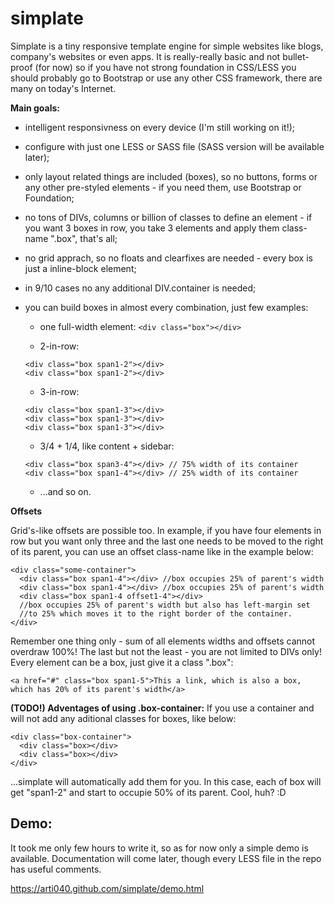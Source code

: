 
simplate
========

Simplate is a tiny responsive template engine for simple websites like blogs, company's websites or even apps.
It is really-really basic and not bullet-proof (for now) so if you have not strong foundation in CSS/LESS you should probably go to Bootstrap or use any other CSS framework, there are many on today's Internet.

**Main goals:**
  - intelligent responsivness on every device (I'm still working on it!);
  - configure with just one LESS or SASS file (SASS version will be available later);
  - only layout related things are included (boxes), so no buttons, forms or any other pre-styled elements - if you need them, use Bootstrap or Foundation;
  - no tons of DIVs, columns or billion of classes to define an element - if you want 3 boxes in row, you take 3 elements and apply them class-name ".box", that's all;
  - no grid apprach, so no floats and clearfixes are needed - every box is just a inline-block element;
  - in 9/10 cases no any additional DIV.container is needed;
  - you can build boxes in almost every combination, just few examples:
    * one full-width element:
    ```<div class="box"></div>```
    
    * 2-in-row:
    ```
    <div class="box span1-2"></div>
    <div class="box span1-2"></div>
    ```
    
    * 3-in-row:
    ```
    <div class="box span1-3"></div>
    <div class="box span1-3"></div>
    <div class="box span1-3"></div>
    ```
    
    * 3/4 + 1/4, like content + sidebar:
    ```
    <div class="box span3-4"></div> // 75% width of its container
    <div class="box span1-4"></div> // 25% width of its container
    ```
    
    * ...and so on. 


**Offsets**

Grid's-like offsets are possible too. In example, if you have four elements in row but you want only three and the last one needs to be moved to the right of its parent, you can use an offset class-name like in the example below:
```
<div class="some-container">
  <div class="box span1-4"></div> //box occupies 25% of parent's width
  <div class="box span1-4"></div> //box occupies 25% of parent's width
  <div class="box span1-4 offset1-4"></div> 
  //box occupies 25% of parent's width but also has left-margin set 
  //to 25% which moves it to the right border of the container.
</div>
```
Remember one thing only - sum of all elements widths and offsets cannot overdraw 100%!
The last but not the least - you are not limited to DIVs only! Every element can be a box, just give it a class ".box":
```
<a href="#" class="box span1-5">This a link, which is also a box, which has 20% of its parent's width</a>
```

**(TODO!) Adventages of using .box-container:**
If you use a container and will not add any aditional classes for boxes, like below:
```
<div class="box-container">
  <div class="box></div>
  <div class="box></div>
</div>
```

...simplate will automatically add them for you. In this case, each of box will get "span1-2" and start to occupie 50% of its parent. Cool, huh? :D


Demo:
-----
It took me only few hours to write it, so as for now only a simple demo is available. Documentation will come later, though every LESS file in the repo has useful comments.

https://arti040.github.com/simplate/demo.html
